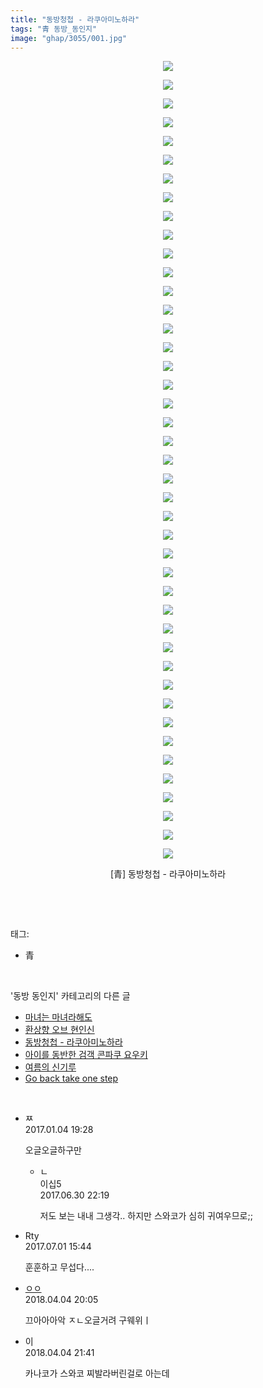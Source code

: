 ```yaml
---
title: "동방청첩 - 라쿠아미노하라"
tags: "青 동방_동인지"
image: "ghap/3055/001.jpg"
---
```

<div class="article">
<p style="text-align: center; clear: none; float: none;"><img src="{{ site.nasurl }}/ghap/3055/001.jpg"/></p>
<p style="text-align: center; clear: none; float: none;"><img src="{{ site.nasurl }}/ghap/3055/002.jpg"/></p>
<p style="text-align: center; clear: none; float: none;"><img src="{{ site.nasurl }}/ghap/3055/003.jpg"/></p>
<p style="text-align: center; clear: none; float: none;"><img src="{{ site.nasurl }}/ghap/3055/004.jpg"/></p>
<p style="text-align: center; clear: none; float: none;"><img src="{{ site.nasurl }}/ghap/3055/005.jpg"/></p>
<p style="text-align: center; clear: none; float: none;"><img src="{{ site.nasurl }}/ghap/3055/006.jpg"/></p>
<p style="text-align: center; clear: none; float: none;"><img src="{{ site.nasurl }}/ghap/3055/007.jpg"/></p>
<p style="text-align: center; clear: none; float: none;"><img src="{{ site.nasurl }}/ghap/3055/008.jpg"/></p>
<p style="text-align: center; clear: none; float: none;"><img src="{{ site.nasurl }}/ghap/3055/009.jpg"/></p>
<p style="text-align: center; clear: none; float: none;"><img src="{{ site.nasurl }}/ghap/3055/010.jpg"/></p>
<p style="text-align: center; clear: none; float: none;"><img src="{{ site.nasurl }}/ghap/3055/011.jpg"/></p>
<p style="text-align: center; clear: none; float: none;"><img src="{{ site.nasurl }}/ghap/3055/012.jpg"/></p>
<p style="text-align: center; clear: none; float: none;"><img src="{{ site.nasurl }}/ghap/3055/013.jpg"/></p>
<p style="text-align: center; clear: none; float: none;"><img src="{{ site.nasurl }}/ghap/3055/014.jpg"/></p>
<p style="text-align: center; clear: none; float: none;"><img src="{{ site.nasurl }}/ghap/3055/015.jpg"/></p>
<p style="text-align: center; clear: none; float: none;"><img src="{{ site.nasurl }}/ghap/3055/016.jpg"/></p>
<p style="text-align: center; clear: none; float: none;"><img src="{{ site.nasurl }}/ghap/3055/017.jpg"/></p>
<p style="text-align: center; clear: none; float: none;"><img src="{{ site.nasurl }}/ghap/3055/018.jpg"/></p>
<p style="text-align: center; clear: none; float: none;"><img src="{{ site.nasurl }}/ghap/3055/019.jpg"/></p>
<p style="text-align: center; clear: none; float: none;"><img src="{{ site.nasurl }}/ghap/3055/020.jpg"/></p>
<p style="text-align: center; clear: none; float: none;"><img src="{{ site.nasurl }}/ghap/3055/021.jpg"/></p>
<p style="text-align: center; clear: none; float: none;"><img src="{{ site.nasurl }}/ghap/3055/022.jpg"/></p>
<p style="text-align: center; clear: none; float: none;"><img src="{{ site.nasurl }}/ghap/3055/023.jpg"/></p>
<p style="text-align: center; clear: none; float: none;"><img src="{{ site.nasurl }}/ghap/3055/024.jpg"/></p>
<p style="text-align: center; clear: none; float: none;"><img src="{{ site.nasurl }}/ghap/3055/025.jpg"/></p>
<p style="text-align: center; clear: none; float: none;"><img src="{{ site.nasurl }}/ghap/3055/026.jpg"/></p>
<p style="text-align: center; clear: none; float: none;"><img src="{{ site.nasurl }}/ghap/3055/027.jpg"/></p>
<p style="text-align: center; clear: none; float: none;"><img src="{{ site.nasurl }}/ghap/3055/028.jpg"/></p>
<p style="text-align: center; clear: none; float: none;"><img src="{{ site.nasurl }}/ghap/3055/029.jpg"/></p>
<p style="text-align: center; clear: none; float: none;"><img src="{{ site.nasurl }}/ghap/3055/030.jpg"/></p>
<p style="text-align: center; clear: none; float: none;"><img src="{{ site.nasurl }}/ghap/3055/031.jpg"/></p>
<p style="text-align: center; clear: none; float: none;"><img src="{{ site.nasurl }}/ghap/3055/032.jpg"/></p>
<p style="text-align: center; clear: none; float: none;"><img src="{{ site.nasurl }}/ghap/3055/033.jpg"/></p>
<p style="text-align: center; clear: none; float: none;"><img src="{{ site.nasurl }}/ghap/3055/034.jpg"/></p>
<p style="text-align: center; clear: none; float: none;"><img src="{{ site.nasurl }}/ghap/3055/035.jpg"/></p>
<p style="text-align: center; clear: none; float: none;"><img src="{{ site.nasurl }}/ghap/3055/036.jpg"/></p>
<p style="text-align: center; clear: none; float: none;"><img src="{{ site.nasurl }}/ghap/3055/037.jpg"/></p>
<p style="text-align: center; clear: none; float: none;"><img src="{{ site.nasurl }}/ghap/3055/038.jpg"/></p>
<p style="text-align: center; clear: none; float: none;"><img src="{{ site.nasurl }}/ghap/3055/039.jpg"/></p>
<p style="text-align: center; clear: none; float: none;"><img src="{{ site.nasurl }}/ghap/3055/040.jpg"/></p>
<p style="text-align: center; clear: none; float: none;"><img src="{{ site.nasurl }}/ghap/3055/041.jpg"/></p>
<p style="text-align: center; clear: none; float: none;"><img src="{{ site.nasurl }}/ghap/3055/042.jpg"/></p>
<p style="text-align: center; clear: none; float: none;"><img src="{{ site.nasurl }}/ghap/3055/043.jpg"/></p>
<p style="text-align: center; clear: none; float: none;">[青] 동방청첩 - 라쿠아미노하라</p>
<p><br/></p>
</div><br/>
<div class="tagTrail">
<p>태그: </p>
<ul>
<li>青</li>
</ul>
</div><br/>
<div class="another">
<p>'동방 동인지' 카테고리의 다른 글</p>
<ul>
<li><a href="/2017-01-04-ghap_3058">마녀는 마녀라해도</a></li>
<li><a href="/2017-01-04-ghap_3057">환상향 오브 현인신</a></li>
<li><a href="/2017-01-03-ghap_3055">동방청첩 - 라쿠아미노하라</a></li>
<li><a href="/2017-01-03-ghap_3054">아이를 동반한 검객 콘파쿠 요우키</a></li>
<li><a href="/2017-01-03-ghap_3053">여름의 신기루</a></li>
<li><a href="/2017-01-03-ghap_3050">Go back take one step</a></li>
</ul>
</div><br/>
<div class="cb_module cb_fluid">
<div class="cb_wrt cb_profile">
<div class="comment">
<ul>
<li class="cb_thumb_off" id="comment14883141">
<div class="cb_comment_area">
<div class="cb_info_area">
<div class="cb_section">
<span class="cb_nick_name">ㅉ</span>
</div>
<div class="cb_section">
<span class="cb_date">2017.01.04 19:28 </span>
</div>
</div>
<div class="cb_dsc_comment">
<p class="cb_dsc">
											오글오글하구만
										</p>
</div>
<ul>
<li class="cb_thumb_off" id="comment15026322">
<span class="cb_bu_subnode">ㄴ</span>
<div class="cb_comment_area">
<div class="cb_info_area">
<div class="cb_section">
<span class="cb_nick_name">이십5</span>
</div>
<div class="cb_section">
<span class="cb_date">2017.06.30 22:19 </span>
</div>
</div>
<div class="cb_dsc_comment">
<p class="cb_dsc">
																저도 보는 내내 그생각.. 하지만 스와코가 심히 귀여우므로;;
															</p>
</div>
</div>
</li>
</ul>
</div></li>
<li class="cb_thumb_off" id="comment15026868">
<div class="cb_comment_area">
<div class="cb_info_area">
<div class="cb_section">
<span class="cb_nick_name">Rty</span>
</div>
<div class="cb_section">
<span class="cb_date">2017.07.01 15:44 </span>
</div>
</div>
<div class="cb_dsc_comment">
<p class="cb_dsc">
											훈훈하고 무섭다....
										</p>
</div>
</div></li>
<li class="cb_thumb_off" id="comment15233269">
<div class="cb_comment_area">
<div class="cb_info_area">
<div class="cb_section">
<span class="cb_nick_name"> <a href="http://http:" onclick="return openLinkInNewWindow(this)">ㅇㅇ</a></span>
</div>
<div class="cb_section">
<span class="cb_date">2018.04.04 20:05 </span>
</div>
</div>
<div class="cb_dsc_comment">
<p class="cb_dsc">
											끄아아아악 ㅈㄴ오글거려 구웨위ㅣ
										</p>
</div>
</div></li>
<li class="cb_thumb_off" id="comment15233326">
<div class="cb_comment_area">
<div class="cb_info_area">
<div class="cb_section">
<span class="cb_nick_name">이</span>
</div>
<div class="cb_section">
<span class="cb_date">2018.04.04 21:41 </span>
</div>
</div>
<div class="cb_dsc_comment">
<p class="cb_dsc">
											카나코가 스와코 찌발라버린걸로 아는데
										</p>
</div>
</div></li>
</ul>
</div>
</div><!-- commentList close -->
</div><br/>
